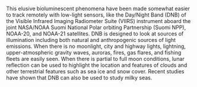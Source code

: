 This elusive bioluminescent phenomena have been made somewhat easier to track remotely with low-light sensors, like the Day/Night Band (DNB) of the Visible Infrared Imaging Radiometer Suite (VIIRS) instrument aboard the joint NASA/NOAA Suomi National Polar orbiting Partnership (Suomi NPP), NOAA-20, and NOAA-21 satellites. DNB is designed to look at sources of illumination including both natural and anthropogenic sources of light emissions. When there is no moonlight, city and highway lights, lightning, upper-atmospheric gravity waves, auroras, fires, gas flares, and fishing fleets are easily seen. When there is partial to full moon conditions, lunar reflection can be used to highlight the location and features of clouds and other terrestrial features such as sea ice and snow cover. Recent studies have shown that DNB can also be used to study milky seas.